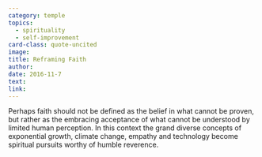 ```yaml
---
category: temple
topics:
  - spirituality
  - self-improvement
card-class: quote-uncited
image:
title: Reframing Faith
author:
date: 2016-11-7
text:  
link:
---
```

Perhaps faith should not be defined as the belief in what cannot be proven, but rather as the embracing acceptance of what cannot be understood by limited human perception. In this context the grand diverse concepts of exponential growth, climate change, empathy and technology become spiritual pursuits worthy of humble reverence.
